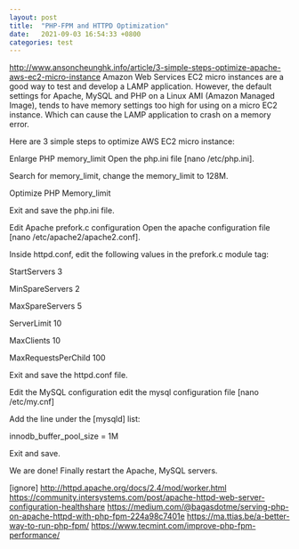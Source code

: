 ```yaml
---
layout: post
title:  "PHP-FPM and HTTPD Optimization"
date:   2021-09-03 16:54:33 +0800
categories: test
---
```


http://www.ansoncheunghk.info/article/3-simple-steps-optimize-apache-aws-ec2-micro-instance
Amazon Web Services EC2 micro instances are a good way to test and develop a LAMP application. However, the default settings for Apache, MySQL and PHP on a Linux AMI (Amazon Managed Image), tends to have memory settings too high for using on a micro EC2 instance. Which can cause the LAMP application to crash on a memory error.

Here are 3 simple steps to optimize AWS EC2 micro instance:

Enlarge PHP memory_limit
Open the php.ini file [nano /etc/php.ini].

Search for memory_limit, change the memory_limit to 128M.

Optimize PHP Memory_limit

Exit and save the php.ini file.

Edit Apache prefork.c configuration
Open the apache configuration file [nano /etc/apache2/apache2.conf].



Inside httpd.conf, edit the following values in the prefork.c module tag:

<IfModule prefork.c>

 StartServers 3

 MinSpareServers 2

 MaxSpareServers 5

 ServerLimit 10

 MaxClients 10

 MaxRequestsPerChild 100

</IfModule>
Exit and save the httpd.conf file.

Edit the MySQL configuration
edit the mysql configuration file [nano /etc/my.cnf]

Add the line under the [mysqld] list:



innodb_buffer_pool_size = 1M



Exit and save.

We are done! Finally restart the Apache, MySQL servers.

[ignore]
http://httpd.apache.org/docs/2.4/mod/worker.html
https://community.intersystems.com/post/apache-httpd-web-server-configuration-healthshare
https://medium.com/@bagasdotme/serving-php-on-apache-httpd-with-php-fpm-224a98c7401e
https://ma.ttias.be/a-better-way-to-run-php-fpm/
https://www.tecmint.com/improve-php-fpm-performance/
